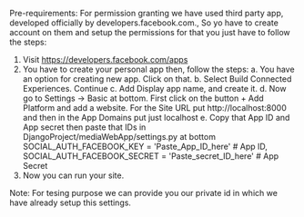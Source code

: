 Pre-requirements:
For permission granting we have used third party app, developed officially by developers.facebook.com., So yo have to create account on them and setup the permissions for that you just have to follow the steps:
1. Visit https://developers.facebook.com/apps
2. You have to create your personal app then, follow the steps:
    a. You have an option for creating new app. Click on that.
    b. Select Build Connected Experiences. Continue
    c. Add Display app name, and create it.
    d. Now go to Settings -> Basic at bottom. First click on the button + Add Platform and add a website. For the Site URL put http://localhost:8000 and then in the App Domains put just localhost
    e. Copy that App ID and App secret then paste that IDs in DjangoProject/mediaWebApp/settings.py  at bottom SOCIAL_AUTH_FACEBOOK_KEY = 'Paste_App_ID_here'  # App ID, SOCIAL_AUTH_FACEBOOK_SECRET = 'Paste_secret_ID_here'  # App Secret
3. Now you can run your site.

Note: For tesing purpose we can provide you our private id in which we have already setup this settings. 

